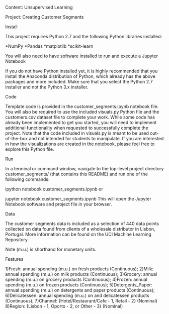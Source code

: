 Content: Unsupervised Learning

Project: Creating Customer Segments

Install

This project requires Python 2.7 and the following Python libraries installed:

*NumPy
*Pandas
*matplotlib
*scikit-learn

You will also need to have software installed to run and execute a Jupyter Notebook

If you do not have Python installed yet, it is highly recommended that you install the Anaconda distribution of Python, which already has the above packages and more included. Make sure that you select the Python 2.7 installer and not the Python 3.x installer.

Code

Template code is provided in the customer_segments.ipynb notebook file. You will also be required to use the included visuals.py Python file and the customers.csv dataset file to complete your work. While some code has already been implemented to get you started, you will need to implement additional functionality when requested to successfully complete the project. Note that the code included in visuals.py is meant to be used out-of-the-box and not intended for students to manipulate. If you are interested in how the visualizations are created in the notebook, please feel free to explore this Python file.

Run

In a terminal or command window, navigate to the top-level project directory customer_segments/ (that contains this README) and run one of the following commands:

ipython notebook customer_segments.ipynb
or

jupyter notebook customer_segments.ipynb
This will open the Jupyter Notebook software and project file in your browser.

Data

The customer segments data is included as a selection of 440 data points collected on data found from clients of a wholesale distributor in Lisbon, Portugal. More information can be found on the UCI Machine Learning Repository.

Note (m.u.) is shorthand for monetary units.

Features

1)Fresh: annual spending (m.u.) on fresh products (Continuous);
2)Milk: annual spending (m.u.) on milk products (Continuous);
3)Grocery: annual spending (m.u.) on grocery products (Continuous);
4)Frozen: annual spending (m.u.) on frozen products (Continuous);
5)Detergents_Paper: annual spending (m.u.) on detergents and paper products (Continuous);
6)Delicatessen: annual spending (m.u.) on and delicatessen products (Continuous);
7)Channel: {Hotel/Restaurant/Cafe - 1, Retail - 2} (Nominal)
8)Region: {Lisbon - 1, Oporto - 2, or Other - 3} (Nominal)
